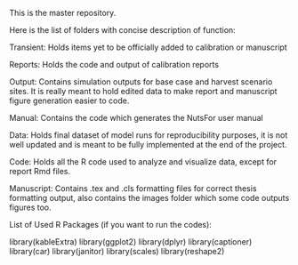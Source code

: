 This is the master repository. 

Here is the list of folders with concise description of function:

Transient: Holds items yet to be officially added to calibration or manuscript

Reports: Holds the code and output of calibration reports

Output: Contains simulation outputs for base case and harvest scenario sites. It is really meant to hold edited data to make report and manuscript figure generation easier to code. 

Manual: Contains the code which generates the NutsFor user manual 

Data: Holds final dataset of model runs for reproducibility purposes, it is not well updated and is meant to be fully implemented at the end of the project.

Code: Holds all the R code used to analyze and visualize data, except for report Rmd files. 

Manuscript: Contains .tex and .cls formatting files for correct thesis formatting output, also contains the images folder which some code outputs figures too. 

List of Used R Packages (if you want to run the codes):

library(kableExtra)
library(ggplot2)
library(dplyr)
library(captioner)
library(car)
library(janitor)
library(scales)
library(reshape2)

